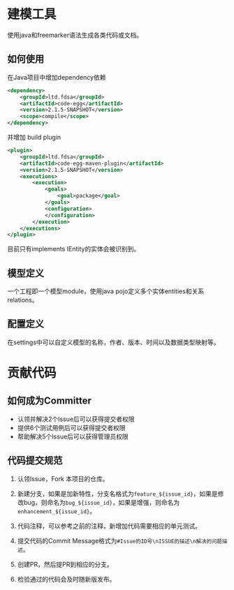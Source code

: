 # 建模工具

使用java和freemarker语法生成各类代码或文档。

## 如何使用

在Java项目中增加dependency依赖
``` xml
<dependency>
    <groupId>ltd.fdsa</groupId>
    <artifactId>code-egg</artifactId>
    <version>2.1.5-SNAPSHOT</version>
    <scope>compile</scope>
</dependency>
```
并增加 build plugin
``` xml
<plugin>
    <groupId>ltd.fdsa</groupId>
    <artifactId>code-egg-maven-plugin</artifactId>
    <version>2.1.5-SNAPSHOT</version>
    <executions>
        <execution>
            <goals>
                <goal>package</goal>
            </goals>
            <configuration>
            </configuration>
        </execution>
    </executions>
</plugin>
```
目前只有implements IEntity的实体会被识别到。
## 模型定义

一个工程即一个模型module，使用java pojo定义多个实体entities和关系relations。

## 配置定义

在settings中可以自定义模型的名称，作者、版本、时间以及数据类型映射等。


#  贡献代码

## 如何成为Committer

- 认领并解决2个Issue后可以获得提交者权限
- 提供6个测试用例后可以获得提交者权限
- 帮助解决5个Issue后可以获得管理员权限

## 代码提交规范

1. 认领Issue，Fork 本项目的仓库。
2. 新建分支，如果是加新特性，分支名格式为`feature_${issue_id}`，如果是修改bug，则命名为`bug_${issue_id}`，如果是增强，则命名为`enhancement_${issue_id}`。

4. 代码注释，可以参考之前的注释，新增加代码需要相应的单元测试。

5. 提交代码的Commit Message格式为`#Issue的ID号\nISSUE的描述\n解决的问题描述`。

7. 创建PR，然后提PR到相应的分支。

8. 检验通过的代码会及时随新版发布。